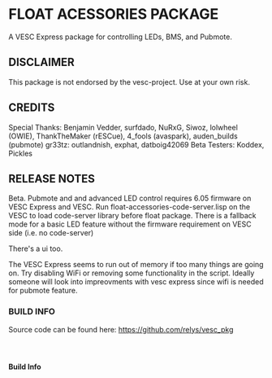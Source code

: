 # FLOAT ACESSORIES PACKAGE

A VESC Express package for controlling LEDs, BMS, and Pubmote.

<H2>DISCLAIMER</H2>

This package is not endorsed by the vesc-project. Use at your own risk.

<H2>CREDITS</H2>

Special Thanks: Benjamin Vedder, surfdado, NuRxG, Siwoz, lolwheel (OWIE), ThankTheMaker (rESCue), 4_fools (avaspark), auden_builds (pubmote)
gr33tz: outlandnish, exphat, datboig42069
Beta Testers: Koddex, Pickles

<H2>RELEASE NOTES</H2>

Beta. Pubmote and and advanced LED control requires 6.05 firmware on VESC Express and VESC. Run float-accessories-code-server.lisp on the VESC to load code-server library before float package. There is a fallback mode for a basic LED feature without the firmware requirement on VESC side (i.e. no code-server)

There's a ui too.

The VESC Express seems to run out of memory if too many things are going on. Try disabling WiFi or removing some functionality in the script. Ideally someone will look into impreovments with vesc express since wifi is needed for pubmote feature.

<H3>BUILD INFO</H3>

Source code can be found here: https://github.com/relys/vesc_pkg

#### &nbsp;
#### Build Info
